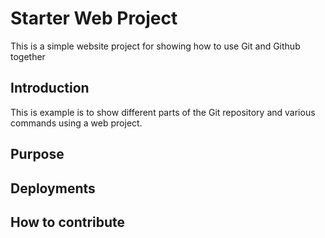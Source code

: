 # Starter Web Project


This is a simple website project for showing how to use Git and Github together

## Introduction

This is example is to show different parts of the Git repository and various commands using a web project.

## Purpose

## Deployments

## How to contribute

